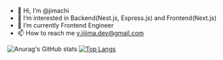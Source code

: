- 👋 Hi, I’m @jimachi
- 👀 I’m interested in Backend(Nest.js, Express.js) and Frontend(Next.js)
- 🌱 I’m currently Frontend Engineer
- 📫 How to reach me y.iijima.dev@gmail.com

![Anurag's GitHub stats](https://github-readme-stats.vercel.app/api?username=jimachi&count_private=true)
[![Top Langs](https://github-readme-stats.vercel.app/api/top-langs/?username=jimachi)](https://github.com/jimachi/github-readme-stats&&count_private=true)
<!---
jimachi/jimachi is a ✨ special ✨ repository because its `README.md` (this file) appears on your GitHub profile.
You can click the Preview link to take a look at your changes.
--->
